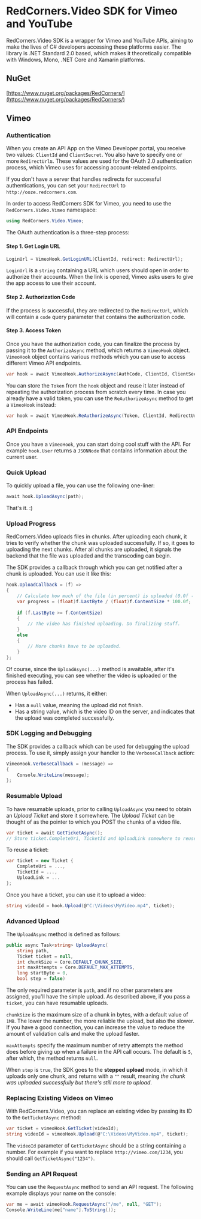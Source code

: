 # RedCorners.Video SDK for Vimeo and YouTube

RedCorners.Video SDK is a wrapper for Vimeo and YouTube APIs, aiming to make the lives of C# developers accessing these platforms easier. The library is .NET Standard 2.0 based, which makes it theoretically compatible with Windows, Mono, .NET Core and Xamarin platforms.

## NuGet
[https://www.nuget.org/packages/RedCorners/](https://www.nuget.org/packages/RedCorners/)

## Vimeo

### Authentication
When you create an API App on the Vimeo Developer portal, you receive two values: `ClientId` and `ClientSecret`. You also have to specify one or more `RedirectUrl`s. These values are used for the OAuth 2.0 authentication process, which Vimeo uses for accessing account-related endpoints.

If you don't have a server that handles redirects for successful authentications, you can set your `RedirectUrl` to `http://ooze.redcorners.com`.

In order to access RedCorners SDK for Vimeo, you need to use the `RedCorners.Video.Vimeo` namespace:

```c#
using RedCorners.Video.Vimeo;
```

The OAuth authentication is a three-step process:

#### Step 1. Get Login URL

```c#
LoginUrl = VimeoHook.GetLoginURL(ClientId, redirect: RedirectUrl);
```

`LoginUrl` is a `string` containing a URL which users should open in order to authorize their accounts. When the link is opened, Vimeo asks users to give the app access to use their account. 

#### Step 2. Authorization Code

If the process is successful, they are redirected to the `RedirectUrl`, which will contain a `code` query parameter that contains the authorization code.

#### Step 3. Access Token

Once you have the authorization code, you can finalize the process by passing it to the `AuthorizeAsync` method, which returns a `VimeoHook` object. `VimeoHook` object contains various methods which you can use to access different Vimeo API endpoints.

```c#
var hook = await VimeoHook.AuthorizeAsync(AuthCode, ClientId, ClientSecret, RedirectUrl);
```

You can store the `Token` from the `hook` object and reuse it later instead of repeating the authorization process from scratch every time. In case you already have a valid token, you can use the `ReAuthorizeAsync` method to get a `VimeoHook` instead:

```c#
var hook = await VimeoHook.ReAuthorizeAsync(Token, ClientId, RedirectUrl);
```

### API Endpoints

Once you have a `VimeoHook`, you can start doing cool stuff with the API. For example `hook.User` returns a `JSONNode` that contains information about the current user.

### Quick Upload

To quickly upload a file, you can use the following one-liner:

```c#
await hook.UploadAsync(path);
```

That's it. :)

### Upload Progress

RedCorners.Video uploads files in chunks. After uploading each chunk, it tries to verify whether the chunk was uploaded successfully. If so, it goes to uploading the next chunks. After all chunks are uploaded, it signals the backend that the file was uploaded and the transcoding can begin.

The SDK provides a callback through which you can get notified after a chunk is uploaded. You can use it like this:

```c#
hook.UploadCallback = (f) =>
{
    // Calculate how much of the file (in percent) is uploaded (0.0f - 100.0f)
    var progress = (float)f.LastByte / (float)f.ContentSize * 100.0f;
    
    if (f.LastByte >= f.ContentSize)
    {
        // The video has finished uploading. Do finalizing stuff.
    }
    else
    {
        // More chunks have to be uploaded.
    }
};
```

Of course, since the `UploadAsync(...)` method is awaitable, after it's finished executing, you can see whether the video is uploaded or the process has failed.

When `UploadAsync(...)` returns, it either:
- Has a `null` value, meaning the upload did not finish.
- Has a string value, which is the video ID on the server, and indicates that the upload was completed successfully.

### SDK Logging and Debugging

The SDK provides a callback which can be used for debugging the upload process. To use it, simply assign your handler to the `VerboseCallback` action:

```c#
VimeoHook.VerboseCallback = (message) =>
{
    Console.WriteLine(message);
};
```

### Resumable Upload

To have resumable uploads, prior to calling `UploadAsync` you need to obtain an *Upload Ticket* and store it somewhere. The *Upload Ticket* can be thought of as the pointer to which you POST the chunks of a video file.

```c#
var ticket = await GetTicketAsync();
// Store ticket.CompleteUri, TicketId and UploadLink somewhere to reuse later.
```

To reuse a ticket:
```c#
var ticket = new Ticket {
    CompleteUri = ...,
    TicketId = ...,
    UploadLink = ...
};
```

Once you have a ticket, you can use it to upload a video:

```c#
string videoId = hook.Upload(@"C:\Videos\MyVideo.mp4", ticket);
```

### Advanced Upload

The `UploadAsync` method is defined as follows:

```c#
public async Task<string> UploadAsync(
    string path, 
    Ticket ticket = null, 
    int chunkSize = Core.DEFAULT_CHUNK_SIZE, 
    int maxAttempts = Core.DEFAULT_MAX_ATTEMPTS, 
    long startByte = 0, 
    bool step = false)
```

The only required parameter is `path`, and if no other parameters are assigned, you'll have the simple upload. As described above, if you pass a `ticket`, you can have resumable uploads.

`chunkSize` is the maximum size of a chunk in bytes, with a default value of `1MB`. The lower the number, the more reliable the upload, but also the slower. If you have a good connection, you can increase the value to reduce the amount of validation calls and make the upload faster.

`maxAttempts` specify the maximum number of retry attempts the method does before giving up when a failure in the API call occurs. The default is `5`, after which, the method returns `null`.

When `step` is `true`, the SDK goes to the **stepped upload** mode, in which it uploads only one chunk, and returns with a `""` result, meaning _the chunk was uploaded successfully but there's still more to upload_.

### Replacing Existing Videos on Vimeo
With RedCorners.Video, you can replace an existing video by passing its ID to the `GetTicketAsync` method:

```c#
var ticket = vimeoHook.GetTicket(videoId);
string videoId = vimeoHook.Upload(@"C:\Videos\MyVideo.mp4", ticket);
```

The `videoId` parameter of `GetTicketAsync` should be a string containing a number. For example if you want to replace `http://vimeo.com/1234`, you should call `GetTicketAsync("1234")`.

### Sending an API Request

You can use the `RequestAsync` method to send an API request. The following example displays your name on the console:

```c#
var me = await vimeoHook.RequestAsync("/me", null, "GET");
Console.WriteLine(me["name"].ToString());
```

